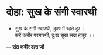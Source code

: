 # दोहा: सुख के संगी स्वारथी

- सुख के संगी स्वारथी, दुःख में रहते दूर ।\
  कहैं कबीर परमारथी, दुःख सुख सदा हजूर ।।

**— संत कबीर दास जी**

